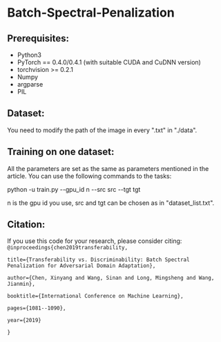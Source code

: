 # Batch-Spectral-Penalization

## Prerequisites:

* Python3
* PyTorch == 0.4.0/0.4.1 (with suitable CUDA and CuDNN version)
* torchvision >= 0.2.1
* Numpy
* argparse
* PIL

## Dataset:

You need to modify the path of the image in every ".txt" in "./data".

## Training on one dataset:

All the parameters are set as the same as parameters mentioned in the article. 
You can use the following commands to the tasks:

python -u train.py --gpu_id n --src src --tgt tgt

n is the gpu id you use, src and tgt can be chosen as in "dataset_list.txt".

## Citation:

If you use this code for your research, please consider citing:
`
@inproceedings{chen2019transferability,
`

`
  title={Transferability vs. Discriminability: Batch Spectral Penalization for Adversarial Domain Adaptation},
`

`
  author={Chen, Xinyang and Wang, Sinan and Long, Mingsheng and Wang, Jianmin},
`

`
  booktitle={International Conference on Machine Learning},
`

`
  pages={1081--1090},
`

`
  year={2019}
`

`
}
`

